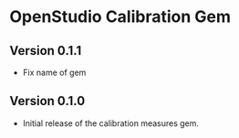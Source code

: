 # OpenStudio Calibration Gem

## Version 0.1.1

* Fix name of gem

## Version 0.1.0

* Initial release of the calibration measures gem.
